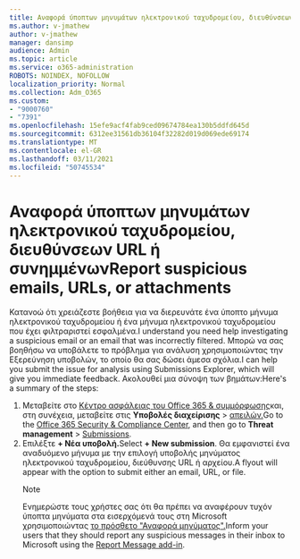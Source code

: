 ```yaml
---
title: Αναφορά ύποπτων μηνυμάτων ηλεκτρονικού ταχυδρομείου, διευθύνσεων URL ή συνημμένων
ms.author: v-jmathew
author: v-jmathew
manager: dansimp
audience: Admin
ms.topic: article
ms.service: o365-administration
ROBOTS: NOINDEX, NOFOLLOW
localization_priority: Normal
ms.collection: Adm_O365
ms.custom:
- "9000760"
- "7391"
ms.openlocfilehash: 15efe9acf4fab9ced09674784ea130b5ddfd645d
ms.sourcegitcommit: 6312ee31561db36104f32282d019d069ede69174
ms.translationtype: MT
ms.contentlocale: el-GR
ms.lasthandoff: 03/11/2021
ms.locfileid: "50745534"
---
```

# <a name="report-suspicious-emails-urls-or-attachments"></a><span data-ttu-id="32f9b-102">Αναφορά ύποπτων μηνυμάτων ηλεκτρονικού ταχυδρομείου, διευθύνσεων URL ή συνημμένων</span><span class="sxs-lookup"><span data-stu-id="32f9b-102">Report suspicious emails, URLs, or attachments</span></span>

<span data-ttu-id="32f9b-103">Κατανοώ ότι χρειάζεστε βοήθεια για να διερευνάτε ένα ύποπτο μήνυμα ηλεκτρονικού ταχυδρομείου ή ένα μήνυμα ηλεκτρονικού ταχυδρομείου που έχει φιλτραριστεί εσφαλμένα.</span><span class="sxs-lookup"><span data-stu-id="32f9b-103">I understand you need help investigating a suspicious email or an email that was incorrectly filtered.</span></span> <span data-ttu-id="32f9b-104">Μπορώ να σας βοηθήσω να υποβάλετε το πρόβλημα για ανάλυση χρησιμοποιώντας την Εξερεύνηση υποβολών, το οποίο θα σας δώσει άμεσα σχόλια.</span><span class="sxs-lookup"><span data-stu-id="32f9b-104">I can help you submit the issue for analysis using Submissions Explorer, which will give you immediate feedback.</span></span> <span data-ttu-id="32f9b-105">Ακολουθεί μια σύνοψη των βημάτων:</span><span class="sxs-lookup"><span data-stu-id="32f9b-105">Here's a summary of the steps:</span></span>

1. <span data-ttu-id="32f9b-106">Μεταβείτε στο [Κέντρο ασφάλειας του Office 365 & συμμόρφωσης](https://go.microsoft.com/fwlink/p/?linkid=2077143)και, στη συνέχεια, μεταβείτε στις **Υποβολές διαχείρισης**  >  [απειλών.](https://go.microsoft.com/fwlink/?linkid=2101521)</span><span class="sxs-lookup"><span data-stu-id="32f9b-106">Go to the [Office 365 Security & Compliance Center](https://go.microsoft.com/fwlink/p/?linkid=2077143), and then go to **Threat management** > [Submissions](https://go.microsoft.com/fwlink/?linkid=2101521).</span></span>
2. <span data-ttu-id="32f9b-107">Επιλέξτε **+ Νέα υποβολή.**</span><span class="sxs-lookup"><span data-stu-id="32f9b-107">Select **+ New submission**.</span></span> <span data-ttu-id="32f9b-108">Θα εμφανιστεί ένα αναδυόμενο μήνυμα με την επιλογή υποβολής μηνύματος ηλεκτρονικού ταχυδρομείου, διεύθυνσης URL ή αρχείου.</span><span class="sxs-lookup"><span data-stu-id="32f9b-108">A flyout will appear with the option to submit either an email, URL, or file.</span></span>
    > [!NOTE]
    > <span data-ttu-id="32f9b-109">Ενημερώστε τους χρήστες σας ότι θα πρέπει να αναφέρουν τυχόν ύποπτα μηνύματα στα εισερχόμενά τους στη Microsoft χρησιμοποιώντας [το πρόσθετο "Αναφορά μηνύματος".](https://go.microsoft.com/fwlink/?linkid=2092385)</span><span class="sxs-lookup"><span data-stu-id="32f9b-109">Inform your users that they should report any suspicious messages in their inbox to Microsoft using the [Report Message add-in](https://go.microsoft.com/fwlink/?linkid=2092385).</span></span>
